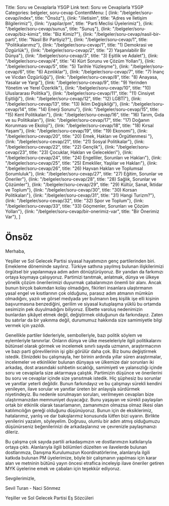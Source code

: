Title: Soru ve Cevaplarla YSGP
Link text: Soru ve Cevaplarla YSGP
Categories: belgeler, soru-cevap
ContentMenu: [
  {link: "/belgeler/soru-cevap/index", title: "Önsöz"},
  {link: "/iletisim", title: "Adres ve İletişim Bilgilerimiz"},
  {link: "/yapilar/pm", title: "Parti Meclisi Üyelerimiz"},
  {link: "/belgeler/soru-cevap/sunus", title: "Sunuş"},
  {link: "/belgeler/soru-cevap/biz-kimiz", title: "Biz Kimiz?"},
  {link: "/belgeler/soru-cevap/nasil-bir-parti", title: "Nasil Bir Partiyiz?"},
  {link: "/belgeler/soru-cevap/1", title: "Politikalarımız"},
  {link: "/belgeler/soru-cevap/1", title: "1) Demokrasi ve Özgürlük"},
  {link: "/belgeler/soru-cevap/2", title: "2) Yaşanılabilir Bir Dünya"},
  {link: "/belgeler/soru-cevap/3", title: "3) Eşitlik ve Adalet"},
  {link: "/belgeler/soru-cevap/4", title: "4) Kürt Sorunu ve Çözüm Yolları"},
  {link: "/belgeler/soru-cevap/5", title: "5) Tarihle Yüzleşme"},
  {link: "/belgeler/soru-cevap/6", title: "6) Azınlıklar"},
  {link: "/belgeler/soru-cevap/7", title: "7) İnanç ve Vicdan Özgürlüğü"},
  {link: "/belgeler/soru-cevap/8", title: "8) Anayasa, Yasalar ve Yargı"},
  {link: "/belgeler/soru-cevap/9", title: "9) Yerinden Yönetim ve Yerel Özerklik"},
  {link: "/belgeler/soru-cevap/10", title: "10) Uluslararası Politika"},
  {link: "/belgeler/soru-cevap/11", title: "11) Cinsiyet Eşitliği"},
  {link: "/belgeler/soru-cevap/12", title: "12) LGBTİ"},
  {link: "/belgeler/soru-cevap/13", title: "13) İklim Değişikliği"},
  {link: "/belgeler/soru-cevap/14", title: "14) Enerji Sorunu"},
  {link: "/belgeler/soru-cevap/15", title: "15) Kent Politikaları"},
  {link: "/belgeler/soru-cevap/16", title: "16) Tarım, Gıda ve su Politikaları"},
  {link: "/belgeler/soru-cevap/17", title: "17) Doğanın Korunması ve Ekoloji"},
  {link: "/belgeler/soru-cevap/18", title: "18) Kırsal Yaşam"},
  {link: "/belgeler/soru-cevap/19", title: "19) Ekonomi"},
  {link: "/belgeler/soru-cevap/20", title: "20) Emek, Hakları ve Örgütlenmesi
"},
  {link: "/belgeler/soru-cevap/21", title: "21) Sosyal Politikalar"},
  {link: "/belgeler/soru-cevap/22", title: "22) Gençlik"},
  {link: "/belgeler/soru-cevap/23", title: "23) Çocuklar, Hakları ve Gelecekleri"},
  {link: "/belgeler/soru-cevap/24", title: "24) Engelliler, Sorunları ve Hakları"},
  {link: "/belgeler/soru-cevap/25", title: "25) Emekliler, Yaşlılar ve Hakları"},
  {link: "/belgeler/soru-cevap/26", title: "26) Hayvan Hakları ve Toplumsal Sorumluluk"},
  {link: "/belgeler/soru-cevap/27", title: "27) Eğitim, Sorunlar ve Öneriler"},
  {link: "/belgeler/soru-cevap/28", title: "28) Sağlık, Sorunlar ve Çözümler"},
  {link: "/belgeler/soru-cevap/29", title: "29) Kültür, Sanat, İktidar ve Toplum"},
  {link: "/belgeler/soru-cevap/30", title: "30) Korsan Politikaları"},
  {link: "/belgeler/soru-cevap/31", title: "31) Hangi Turizm?"},
  {link: "/belgeler/soru-cevap/32", title: "32) Spor ve Toplum"},
  {link: "/belgeler/soru-cevap/33", title: "33) Göçmenler, Sorunları ve Çözüm Yolları"},
  {link: "/belgeler/soru-cevap/bir-onerimiz-var", title: "Bir Önerimiz Var"},
  ]


# Önsöz

Merhaba,

Yeşiller ve Sol Gelecek Partisi siyasal hayatımızın genç partilerinden biri. Emekleme döneminde sayılırız. Türkiye sathına yayılmış bulunan ilişkilerimizi örgütsel bir yapılanmaya adım adım dönüştürüyoruz. Bir yandan da farkımızı ortaya koymaya çalışıyoruz. Partimizi tanıtmak, anlatmak, dünya ve ülkeye yönelik çözüm önerilerimizi duyurmak çabalarımızın önemli bir alanı. Ancak bunun birçok bakımdan kolay olmadığını, fikirleri insanlara ulaştırmanın yasal engel ve kısıtlarının çok olduğunu, parasız adım atmanın mümkün olmadığını, yazılı ve görsel medyada yer bulmanın beş kişilik işe elli kişinin başvurmasına benzediğini, gerilim ve siyasal kutuplaşma yüklü bu ortamda sesimizin pek duyulmadığını biliyoruz. Elbette varoluş nedenimizin bunlardan şikâyet etmek değil, değiştirmek olduğunun da farkındayız. Zaten bu satırlar da bir yakınma değil, durumumuz hakkında size samimiyetle bilgi vermek için yazıldı. 

Genellikle partiler liderleriyle, sembolleriyle, bazı politik söylem ve eylemleriyle tanınırlar. Onların dünya ve ülke meseleleriyle ilgili politikalarını bütünsel olarak görmek ve incelemek sınırlı sayıda uzmanın, araştırmacının ve bazı parti görevlilerinin işi gibi görülür daha çok. Biz bunu değiştirmek istedik. Elinizdeki bu çalışmayla, her birinin ardında yıllar süren araştırmalar, incelemeler ve etkinlikler bulunan dünyaya ve ülkemize dair sorunları iki arkadaş, dost arasındaki sohbetin sıcaklığı, samimiyeti ve yalansızlığı içinde soru ve cevaplarla size aktarmaya çalıştık. Partimizin düşünce ve önerilerini bu soru ve cevaplar içinde size yansıtmak istedik. Hiç şüphesiz bu sorunlar ve yanıtlar yeterli değildir. Bunun farkındayız ve bu çalışmayı sürekli kendini yenileyen, ilave sorular ve yanıtlar üreten bir anlayışla sürdürmek niyetindeyiz. Bu nedenle sorulmayan soruları, verilmeyen cevapları bize ulaştırmanızdan memnuniyet duyacağız. Bunu yaşayan ve sürekli paylaşılan ortak bir etkinlik olarak tasarlamanın, zamanımızın olmazsa olmaz ilkesi olan katılımcılığın gereği olduğunu düşünüyoruz. Bunun için de eksiklerimiz, hatalarımız, yanlış ve dar bakışlarımız konusunda lütfen bizi uyarın. Birlikte yenilerini yazalım, söyleyelim. Doğrusu, olumlu bir adım atmış olduğumuzu düşünürseniz beğenilerinizi de arkadaşlarınız ve çevrenizle paylaşmanızı dileriz.

Bu çalışma çok sayıda partili arkadaşımızın ve dostlarımızın katkılarıyla ortaya çıktı. Alanlarıyla ilgili bölümleri düzelten ve ilavelerde bulunan dostlarımıza, Danışma Kurulumuzun Koordinatörlerine, alanlarıyla ilgili katkıda bulunan PM üyelerimize, böyle bir çalışmanın yapılması için karar alan ve metninin bütünü yayın öncesi etraflıca inceleyip ilave öneriler getiren MYK üyelerine emek ve çabaları için teşekkür ediyoruz.

Sevgilerimizle,

Sevil Turan -  Naci Sönmez

Yeşiller ve Sol Gelecek Partisi Eş Sözcüleri

